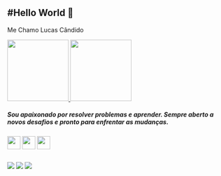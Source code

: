 <h2> #Hello World 👋 </h2>
<p>Me Chamo Lucas Cândido</p>

 
<a href="https://github.com/LucasBehrooz">
    <img height="140em" src="https://github-readme-stats.vercel.app/api?username=LucasBehrooz&show_icons=true&theme=dark&include_all_commits=true&count_private=true"/>
    <img height="140em" src="https://github-readme-stats.vercel.app/api/top-langs/?username=LucasBehrooz&layout=compact&langs_count=7&theme=dark"/>
</div>
</a>

<h5>Sou apaixonado por resolver problemas e aprender. Sempre aberto a novos desafios e pronto para enfrentar as mudanças.</h5>

 
<div>
    <img align="center" height="30" src="https://cdn.jsdelivr.net/gh/devicons/devicon/icons/csharp/csharp-original.svg">
    <img align="center" height="30" src="https://user-images.githubusercontent.com/18297282/127724811-e33bc7a7-f2f1-40ec-b55f-2f8d50876f6c.png">
    <img align="center" height="30" src="https://user-images.githubusercontent.com/18297282/127724837-95b68ed5-1f70-4a72-85f9-d61f93b2252d.png">
</div>
<!--Site Usado para obter os icons https://devicon.dev -->

##

<div>
    <a href="https://www.linkedin.com/in/lucasbehrooz/" target="_blank"><img src="https://img.shields.io/badge/LinkedIn-0077B5?style=for-the-badge&logo=linkedin&logoColor=white" target="_blank"></a> 
    <a href="https://www.instagram.com/lucasbehrooz/" target="_blank"><img src="https://img.shields.io/badge/Instagram-E4405F?style=for-the-badge&logo=instagram&logoColor=white" target="_blank"></a>
    <a href = "mailto:lucascandidoempresarial@gmail.com"><img src="https://img.shields.io/badge/Gmail-D14836?style=for-the-badge&logo=gmail&logoColor=white" target="_blank"></a>
</div>
<!-- Site usado para obter os badge https://dev.to -->



